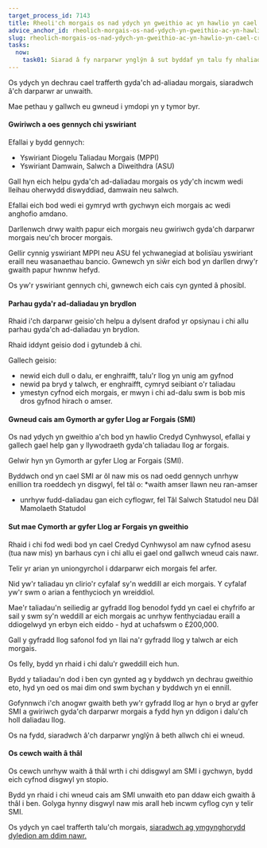 ```yaml
---
target_process_id: 7143
title: Rheoli'ch morgais os nad ydych yn gweithio ac yn hawlio yn cael Credyd Cynhwysol
advice_anchor_id: rheolich-morgais-os-nad-ydych-yn-gweithio-ac-yn-hawlio-yn-cael-credyd-cynhwysol
slug: rheolich-morgais-os-nad-ydych-yn-gweithio-ac-yn-hawlio-yn-cael-credyd-cynhwysol
tasks:
  now:
    task01: Siarad â fy narparwr ynglŷn â sut byddaf yn talu fy nhaliadau morgais tan fy nhaliad Credyd Cynhwysol cyntaf
---
```

Os ydych yn dechrau cael trafferth gyda'ch ad-aliadau morgais, siaradwch â'ch darparwr ar unwaith.

Mae pethau y gallwch eu gwneud i ymdopi yn y tymor byr.

#### Gwiriwch a oes gennych chi yswiriant

Efallai y bydd gennych:
* Yswiriant Diogelu Taliadau Morgais (MPPI)
* Yswiriant Damwain, Salwch a Diweithdra (ASU)

Gall hyn eich helpu gyda'ch ad-daliadau morgais os ydy'ch incwm wedi lleihau oherwydd diswyddiad, damwain neu salwch.

Efallai eich bod wedi ei gymryd wrth gychwyn eich morgais ac wedi anghofio amdano.

Darllenwch drwy waith papur eich morgais neu gwiriwch gyda'ch darparwr morgais neu'ch brocer morgais.

Gellir cynnig yswiriant MPPI neu ASU fel ychwanegiad at bolisïau yswiriant eraill neu wasanaethau bancio. Gwnewch yn siŵr eich bod yn darllen drwy'r gwaith papur hwnnw hefyd.

Os yw'r yswiriant gennych chi, gwnewch eich cais cyn gynted â phosibl.

#### Parhau gyda'r ad-daliadau yn brydlon
Rhaid i'ch darparwr geisio'ch helpu a dylsent drafod yr opsiynau i chi allu parhau gyda'ch ad-daliadau yn brydlon.

Rhaid iddynt geisio dod i gytundeb â chi.

Gallech geisio:

* newid eich dull o dalu, er enghraifft, talu'r llog yn unig am gyfnod
* newid pa bryd y talwch, er enghraifft, cymryd seibiant o'r taliadau
* ymestyn cyfnod eich morgais, er mwyn i chi ad-dalu swm is bob mis dros gyfnod hirach o amser.

#### Gwneud cais am Gymorth ar gyfer Llog ar Forgais (SMI)

Os nad ydych yn gweithio a'ch bod yn hawlio Credyd Cynhwysol, efallai y gallech gael help gan y llywodraeth gyda'ch taliadau llog ar forgais.

Gelwir hyn yn Gymorth ar gyfer Llog ar Forgais (SMI).

Byddwch ond yn cael SMI ar ôl naw mis os nad oedd gennych unrhyw enillion tra roeddech yn disgwyl, fel tâl o:
*waith amser llawn neu ran-amser
* unrhyw fudd-daliadau gan eich cyflogwr, fel Tâl Salwch Statudol neu Dâl Mamolaeth Statudol


#### Sut mae Cymorth ar gyfer Llog ar Forgais yn gweithio

Rhaid i chi fod wedi bod yn cael Credyd Cynhwysol am naw cyfnod asesu (tua naw mis) yn barhaus cyn i chi allu ei gael ond gallwch wneud cais nawr.

Telir yr arian yn uniongyrchol i ddarparwr eich morgais fel arfer.

Nid yw'r taliadau yn clirio'r cyfalaf sy'n weddill ar eich morgais. Y cyfalaf yw'r swm o arian a fenthycioch yn wreiddiol.

Mae'r taliadau'n seiliedig ar gyfradd llog benodol fydd yn cael ei chyfrifo ar sail y swm sy'n weddill ar eich morgais ac unrhyw fenthyciadau eraill a ddiogelwyd yn erbyn eich eiddo - hyd at uchafswm o £200,000.

Gall y gyfradd llog safonol fod yn llai na'r gyfradd llog y talwch ar eich morgais.

Os felly, bydd yn rhaid i chi dalu'r gweddill eich hun.

Bydd y taliadau'n dod i ben cyn gynted ag y byddwch yn dechrau gweithio eto, hyd yn oed os mai dim ond swm bychan y byddwch yn ei ennill.

Gofynnwch i'ch anogwr gwaith beth yw'r gyfradd llog ar hyn o bryd ar gyfer SMI a gwiriwch gyda'ch darparwr morgais a fydd hyn yn ddigon i dalu'ch holl daliadau llog.

Os na fydd, siaradwch â'ch darparwr ynglŷn â beth allwch chi ei wneud.

####  Os cewch waith â thâl

Os cewch unrhyw waith â thâl wrth i chi ddisgwyl am SMI i gychwyn, bydd eich cyfnod disgwyl yn stopio.

Bydd yn rhaid i chi wneud cais am SMI unwaith eto pan ddaw eich gwaith â thâl i ben. Golyga hynny disgwyl naw mis arall heb incwm cyflog cyn y telir SMI.

Os ydych yn cael trafferth talu'ch morgais, [siaradwch ag ymgynghorydd dyledion am ddim nawr.](/cy/tools/canfyddwr-cyngor-ar-ddyledion)
